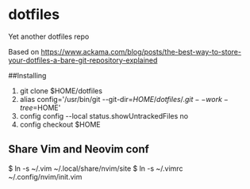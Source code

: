 # dotfiles
Yet another dotfiles repo

Based on
https://www.ackama.com/blog/posts/the-best-way-to-store-your-dotfiles-a-bare-git-repository-explained

##Installing
1. git clone <remote-git-repo-url> $HOME/dotfiles
2. alias config='/usr/bin/git --git-dir=$HOME/dotfiles/.git --work-tree=$HOME'
3. config config --local status.showUntrackedFiles no
4. config checkout $HOME

## Share Vim and Neovim conf
$ ln -s ~/.vim ~/.local/share/nvim/site
$ ln -s ~/.vimrc ~/.config/nvim/init.vim
